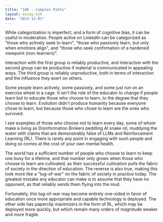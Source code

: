 ```yaml
---
title: "106 - Complex Paths"
layout: essay.njk
date: "2023-12-03"
---
```


While categorization is imperfect, and a form of cognitive bias, it can be useful in moderation. People active on LinkedIn can be categorized as "those who actively seek to learn", "those who passively learn, but only when emotions align", and "those who seek confirmation of a hardened viewpoint (non-learners)".

Interaction with the first group is reliably productive, and interaction with the second group can be productive if material is communicated in appealing ways. The third group is reliably unproductive, both in terms of interaction and the influence they exert on others.

Some people learn actively, some passively, and some just run on an exercise wheel in a cage. It isn't the role of the educator to change if people learn but to educate those who choose to learn, to the degree that they choose to learn. Evolution didn't produce humanity because everyone chose to learn, but because those who chose to learn are the ones who survived.

I see examples of those who choose not to learn every day, some of whom make a living as Disinformation Brokers peddling AI snake oil, muddying the water with claims that are demonstrably false of LLMs and Reinforcement Learning (RL). There is rarely any point in engaging with such people and doing so comes at the cost of your own mental health.

The world has a sufficient number of people who choose to learn to keep one busy for a lifetime, and that number only grows when those who choose to learn are cultivated, as their successful cultivation pulls the fabric of society in the direction of education. The reverse is also true, making this look more like a "tug-of-war" on the fabric of society in practice today. The greatest mistake any educator can make is to assume that they have no opponent, as that reliably sends them flying into the mud.

Fortunately, this tug-of-war may become entirely one-sided in favor of education once more appropriate and capable technology is deployed. The other side has paperclip maximizers in the form of RL, which may be deployed more quickly, but which remain many orders of magnitude weaker and more fragile.